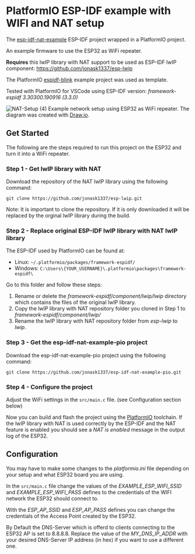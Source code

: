 # PlatformIO ESP-IDF example with WIFI and NAT setup
The [esp-idf-nat-example](https://github.com/jonask1337/esp-idf-nat-example) ESP-IDF project wrapped in a PlatformIO project.

An example firmware to use the ESP32 as WiFi repeater.

**Requires** this lwIP library with NAT support to be used as ESP-IDF lwIP component: https://github.com/jonask1337/esp-lwip

The PlatformIO [espidf-blink](https://github.com/platformio/platform-espressif32/tree/develop/examples/espidf-blink) example project was used as 
template. 

Tested with PlatformIO for VSCode using ESP-IDF version: *framework-espidf 3.30300.190916 (3.3.0)*

![NAT-Setup (4)](https://user-images.githubusercontent.com/6740386/72107648-085e4a80-3332-11ea-95a7-e2269adb37dd.png)
Example network setup using ESP32 as WiFi repeater. The diagram was created with [Draw.io](https://www.draw.io/).
## Get Started
The following are the steps required to run this project on the ESP32 and turn it into a WiFi repeater.

### Step 1 - Get lwIP library with NAT 
Download the repository of the NAT lwIP library using the following command:

`git clone https://github.com/jonask1337/esp-lwip.git`

Note: It is important to clone the repository. If it is only downloaded it will be replaced by the orginal lwIP library during the build.
### Step 2 - Replace original ESP-IDF lwIP library with NAT lwIP library
The ESP-IDF used by PlatformIO can be found at:
- Linux: `~/.platformio/packages/framework-espidf/`
- Windows: `C:\Users\{YOUR_USERNAME}\.platformio\packages\framework-espidf\`

Go to this folder and follow these steps:

1. Rename or delete the *framework-espidf/component/lwip/lwip* directory which contains the files of the original lwIP library.
2. Copy the lwIP library with NAT repository folder you cloned in Step 1 to *framework-espidf/component/lwip/*
3. Rename the lwIP library with NAT repository folder from *esp-lwip* to *lwip*.

### Step 3 - Get the esp-idf-nat-example-pio project
Download the esp-idf-nat-example-pio project using the following command:

`git clone https://github.com/jonask1337/esp-idf-nat-example-pio.git`

### Step 4 - Configure the project
Adjust the WiFi settings in the `src/main.c` file. (see Configuration section below)

Now you can build and flash the project using the [PlatformIO](https://platformio.org/) toolchain.
If the lwIP library with NAT is used correctly by the ESP-IDF and the NAT feature is enabled you should see 
a *NAT is enabled* message in the output log of the ESP32.

## Configuration
You may have to make some changes to the *platformio.ini* file depending on your setup and what ESP32 board you are using. 

In the `src/main.c` file change the values of the *EXAMPLE_ESP_WIFI_SSID* and *EXAMPLE_ESP_WIFI_PASS* defines to the credentials
of the WIFI network the ESP32 should connect to.

With the *ESP_AP_SSID* and *ESP_AP_PASS* defines you can change the credentials of the Access Point created by the ESP32.

By Default the DNS-Server which is offerd to clients connecting to the ESP32 AP is set to 8.8.8.8.
Replace the value of the *MY_DNS_IP_ADDR* with your desired DNS-Server IP address (in hex) if you want to use a different one.
